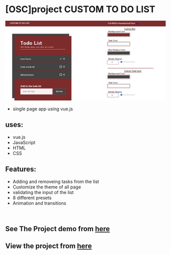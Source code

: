 # [OSC]project CUSTOM TO DO LIST
![Banner](https://github.com/HadyAhmed00/-OSC-project-CUSTOM-TO-DO-LIST/blob/main/img/readme_img.png)
* single page app using vue.js   

## uses:
* vue.js
* JavaScript
* HTML 
* CSS 

## Features:
* Adding and removeing tasks from the list 
* Customize the theme of all page 
* validating the input of the list
* 8 different presets
* Animation and transitions



<br>

## See The Project demo from [here](https://drive.google.com/file/d/1xGyfo81WxPYENXVYheE6MeDxyRH1LxmR/view?usp=sharing)

## View the project from [here](https://hadyahmed00.github.io/-OSC-project-CUSTOM-TO-DO-LIST/)

<br>

